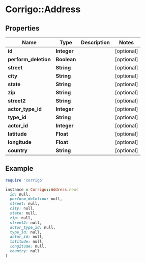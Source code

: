 # Corrigo::Address

## Properties

| Name | Type | Description | Notes |
| ---- | ---- | ----------- | ----- |
| **id** | **Integer** |  | [optional] |
| **perform_deletion** | **Boolean** |  | [optional] |
| **street** | **String** |  | [optional] |
| **city** | **String** |  | [optional] |
| **state** | **String** |  | [optional] |
| **zip** | **String** |  | [optional] |
| **street2** | **String** |  | [optional] |
| **actor_type_id** | **Integer** |  | [optional] |
| **type_id** | **String** |  | [optional] |
| **actor_id** | **Integer** |  | [optional] |
| **latitude** | **Float** |  | [optional] |
| **longitude** | **Float** |  | [optional] |
| **country** | **String** |  | [optional] |

## Example

```ruby
require 'corrigo'

instance = Corrigo::Address.new(
  id: null,
  perform_deletion: null,
  street: null,
  city: null,
  state: null,
  zip: null,
  street2: null,
  actor_type_id: null,
  type_id: null,
  actor_id: null,
  latitude: null,
  longitude: null,
  country: null
)
```

